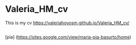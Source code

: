 # Valeria_HM_cv
This is my cv https://valeriahoyosm.github.io/Valeria_HM_cv/

##
[pia]  (https://sites.google.com/view/maria-pia-basurto/home) 
